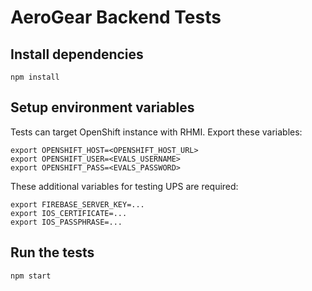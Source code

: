 # AeroGear Backend Tests

## Install dependencies

```
npm install
```

## Setup environment variables

Tests can target OpenShift instance with RHMI. Export these variables:

```
export OPENSHIFT_HOST=<OPENSHIFT_HOST_URL>
export OPENSHIFT_USER=<EVALS_USERNAME>
export OPENSHIFT_PASS=<EVALS_PASSWORD>
```

These additional variables for testing UPS are required:

```
export FIREBASE_SERVER_KEY=...
export IOS_CERTIFICATE=...
export IOS_PASSPHRASE=...
```

## Run the tests

```
npm start
```
